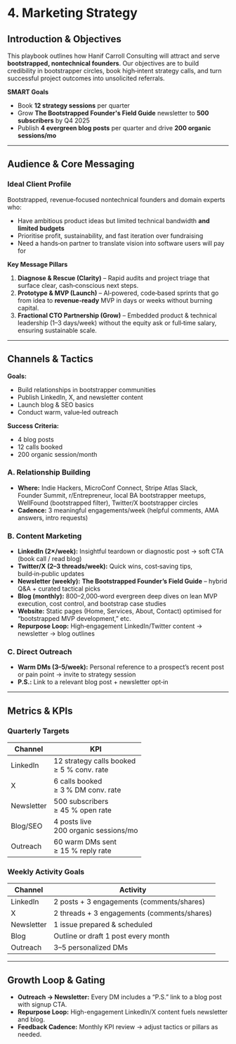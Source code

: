 # 4. Marketing Strategy

## Introduction & Objectives

This playbook outlines how Hanif Carroll Consulting will attract and serve **bootstrapped, nontechnical founders**. Our objectives are to build credibility in bootstrapper circles, book high‑intent strategy calls, and turn successful project outcomes into unsolicited referrals.

**SMART Goals**  
- Book **12 strategy sessions** per quarter  
- Grow **The Bootstrapped Founder's Field Guide** newsletter to **500 subscribers** by Q4 2025  
- Publish **4 evergreen blog posts** per quarter and drive **200 organic sessions/mo**  

---

## Audience & Core Messaging

### Ideal Client Profile

Bootstrapped, revenue‑focused nontechnical founders and domain experts who:
- Have ambitious product ideas but limited technical bandwidth **and limited budgets**
- Prioritise profit, sustainability, and fast iteration over fundraising
- Need a hands‑on partner to translate vision into software users will pay for


**Key Message Pillars**  
1. **Diagnose & Rescue (Clarity)** – Rapid audits and project triage that surface clear, cash‑conscious next steps.
2. **Prototype & MVP (Launch)** – AI‑powered, code‑based sprints that go from idea to **revenue‑ready** MVP in days or weeks without burning capital.
3. **Fractional CTO Partnership (Grow)** – Embedded product & technical leadership (1–3 days/week) without the equity ask or full‑time salary, ensuring sustainable scale.

---

## Channels & Tactics

**Goals:**
- Build relationships in bootstrapper communities
- Publish LinkedIn, X, and newsletter content
- Launch blog & SEO basics
- Conduct warm, value‑led outreach

**Success Criteria:**
- 4 blog posts
- 12 calls booked
- 200 organic session/month

### A. Relationship Building  
- **Where:** Indie Hackers, MicroConf Connect, Stripe Atlas Slack, Founder Summit, r/Entrepreneur, local BA bootstrapper meetups, WellFound (bootstrapped filter), Twitter/X bootstrapper circles
- **Cadence:** 3 meaningful engagements/week (helpful comments, AMA answers, intro requests)

### B. Content Marketing  
- **LinkedIn (2×/week):** Insightful teardown or diagnostic post → soft CTA (book call / read blog)
- **Twitter/X (2–3 threads/week):** Quick wins, cost‑saving tips, build‑in‑public updates
- **Newsletter (weekly):** **The Bootstrapped Founder’s Field Guide** – hybrid Q&A + curated tactical picks
- **Blog (monthly):** 800–2,000‑word evergreen deep dives on lean MVP execution, cost control, and bootstrap case studies
- **Website:** Static pages (Home, Services, About, Contact) optimised for “bootstrapped MVP development,” etc.
- **Repurpose Loop:** High‑engagement LinkedIn/Twitter content → newsletter → blog outlines

### C. Direct Outreach  
- **Warm DMs (3–5/week):** Personal reference to a prospect’s recent post or pain point → invite to strategy session
- **P.S.:** Link to a relevant blog post + newsletter opt‑in

---

## Metrics & KPIs

### Quarterly Targets

| Channel    | KPI                                          |
| ---------- | -------------------------------------------- |
| LinkedIn   | 12 strategy calls booked<br>≥ 5 % conv. rate |
| X          | 6 calls booked<br>≥ 3 % DM conv. rate        |
| Newsletter | 500 subscribers<br>≥ 45 % open rate          |
| Blog/SEO   | 4 posts live<br>200 organic sessions/mo      |
| Outreach   | 60 warm DMs sent<br>≥ 15 % reply rate        |

### Weekly Activity Goals

| Channel    | Activity                                    |
| ---------- | ------------------------------------------- |
| LinkedIn   | 2 posts + 3 engagements (comments/shares)   |
| X          | 2 threads + 3 engagements (comments/shares) |
| Newsletter | 1 issue prepared & scheduled                |
| Blog       | Outline or draft 1 post every month         |
| Outreach   | 3–5 personalized DMs                        |

---

## Growth Loop & Gating

- **Outreach → Newsletter:** Every DM includes a “P.S.” link to a blog post with signup CTA.  
- **Repurpose Loop:** High-engagement LinkedIn/X content fuels newsletter and blog.  
- **Feedback Cadence:** Monthly KPI review → adjust tactics or pillars as needed.

